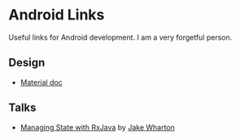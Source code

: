 # Android Links

Useful links for Android development. I am a very forgetful person.

## Design

* [Material doc](https://materialdoc.com/)

## Talks

* [Managing State with RxJava](https://www.youtube.com/watch?v=0IKHxjkgop4) by
  [Jake Wharton](https://twitter.com/jakewharton)
